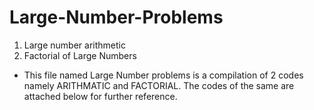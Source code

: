 # Large-Number-Problems
1) Large number arithmetic 
2) Factorial of Large Numbers
* This file named Large Number problems is a compilation of 2 codes namely ARITHMATIC and FACTORIAL. The codes of the same are attached below for further reference.
